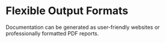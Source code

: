 # Flexible Output Formats

Documentation can be generated as user-friendly websites or professionally
formatted PDF reports.
